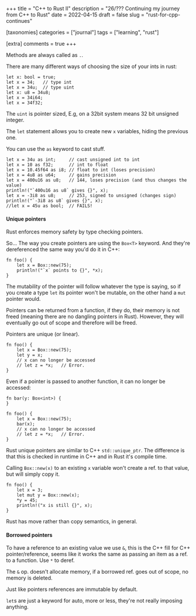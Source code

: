 +++
title = "C++ to Rust II"
description = "26/??? Continuing my journey from C++ to Rust"
date = 2022-04-15
draft = false
slug = "rust-for-cpp-continues"

[taxonomies]
categories = ["journal"]
tags = ["learning", "rust"]

[extra]
comments = true
+++

Methods are always called as `.`.

There are many different ways of choosing the size of your ints in rust:

```
let x: bool = true;
let x = 34;   // type int
let x = 34u;  // type uint
let x: u8 = 34u8;
let x = 34i64;
let x = 34f32;
```

The `uint` is pointer sized, E.g, on a 32bit system means 32 bit unsigned integer.

The `let` statement allows you to create new `x` variables, hiding the previous one.

You can use the `as` keyword to cast stuff.

```
let x = 34u as int;     // cast unsigned int to int
let x = 10 as f32;      // int to float
let x = 10.45f64 as i8; // float to int (loses precision)
let x = 4u8 as u64;     // gains precision
let x = 400u16 as u8;   // 144, loses precision (and thus changes the value)
println!("`400u16 as u8` gives {}", x);
let x = -3i8 as u8;     // 253, signed to unsigned (changes sign)
println!("`-3i8 as u8` gives {}", x);
//let x = 45u as bool;  // FAILS!
```

#### Unique pointers

Rust enforces memory safety by type checking pointers.

So... The way you create pointers are using the `Box<T>` keyword. And they're dereferenced the same way you'd do it in C++:

```
fn foo() {
    let x = Box::new(75);
    println!("`x` points to {}", *x);
}
```

The mutability of the pointer will follow whatever the type is saying, so if you create a type `let` its pointer won't be mutable, on the other hand a `mut` pointer would.

Pointers can be returned from a function, if they do, their memory is not freed (meaning there are no dangling pointers in Rust). However, they will eventually go out of scope and therefore will be freed.

Pointers are unique (or linear).

```
fn foo() {
    let x = Box::new(75);
    let y = x;
    // x can no longer be accessed
    // let z = *x;   // Error.
}
```

Even if a pointer is passed to another function, it can no longer be accessed:

```
fn bar(y: Box<int>) {
}

fn foo() {
    let x = Box::new(75);
    bar(x);
    // x can no longer be accessed
    // let z = *x;   // Error.
}
```

Rust unique pointers are similar to C++ `std::unique_ptr`. The difference is that this is checked in runtime in C++ and in Rust it's compile time.

Calling `Box::new(x)` to an existing `x` variable won't create a ref. to that value, but will simply copy it.

```
fn foo() {
    let x = 3;
    let mut y = Box::new(x);
    *y = 45;
    println!("x is still {}", x);
}
```

Rust has move rather than copy semantics, in general.

#### Borrowed pointers

To have a reference to an existing value we use `&`, this is the C++ fill for C++ pointer/reference, seems like it works the same as passing an item as a ref. to a function. Use `*` to deref.

The `&` op. doesn't allocate memory, if a borrowed ref. goes out of scope, no memory is deleted.

Just like pointers references are immutable by default.

`let`s are just a keyword for auto, more or less, they're not really imposing anything.